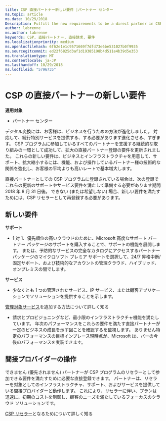 ```yaml
---
title: CSP 直接パートナー新しい要件 |パートナー センター
ms.topic: article
ms.date: 10/29/2018
Description: Fulfill the new requirements to be a direct partner in CSP
author: labrenne
ms.author: labrenne
keywords: CSP, 直接パートナー, 直接請求, 要件
ms.localizationpriority: medium
ms.openlocfilehash: 6f62e1e1c9571669f7dfd73e6be531027b0f9935
ms.sourcegitcommit: ed22f6825d3af1d19385198b4d511e4b39d5e353
ms.translationtype: MT
ms.contentlocale: ja-JP
ms.lasthandoff: 10/29/2018
ms.locfileid: "5796735"
---
```

# <a name="csp-direct-partner-new-requirements"></a>CSP の直接パートナーの新しい要件

**適用対象**

- パートナー センター

デジタル変換には、お客様は、ビジネスを行うための方法が進化しました。 対応して、続行特別サービスを提供する、する必要があります進化させる、すぎます。 CSP プログラムに参加しているすべてのパートナーを支援する継続的な取り組みの一環として成功して、拡大の直接パートナー登録の要件を更新されました。 これらの新しい要件は、ビジネスとインフラストラクチャを用意して、サポート、拡大縮小するには、機能、および操作しているパートナー様の技術的な関係を強化し、お客様の平均よりも高いレートで基本増大します。

直接パートナーとしての CSP プログラムに登録されている場合は、次の登録でこれらの更新のサポートやサービス要件を満たして準備する必要があります期間 2018 年 8 月 31 日後。 できない (または希望しない) 場合、新しい要件を満たすためには、CSP リセラーとして再登録する必要があります。

## <a name="the-new-requirements"></a>新しい要件

**サポート**

- 1 対 1、優先順位の高いクラウドのために、Microsoft 高度なサポート パートナー パッケージのサポートを購入することで、サポートの機能を展開します。 または、予防的なサービスの完全なカタログにアクセスするパートナー パッケージのマイクロソフト プレミア サポートを選択して、24/7 昇格中断/固定サポート、および技術的なアカウントの管理クラウド、ハイブリッド、オンプレミスの間でします。 

**サービス**

- 少なくとも 1 つの管理されたサービス、IP サービス、または顧客アプリケーションでソリューションを提供することを示します。 

[管理対象サービス](https://partner.microsoft.com/business-opportunities/managed-services-provider)を追加する方法について詳しく知る 

- 請求とプロビジョニングなど、最小限のインフラストラクチャ機能を満たしています。
年次のパフォーマンスをこれらの要件を満たす直接パートナーが一定のビジネスの成長を示す図ことを確認するを監視します。 ありません特定のパフォーマンスの目標インプレース現時点が、Microsoft は、バーの今後のパフォーマンスを実装できます。 

## <a name="working-with-an-indirect-provider"></a>間接プロバイダーの操作

できません (優先されません) パートナーが CSP プログラムのリセラーとして参加できる要件を満たすために必要な直接登録できます。 パートナーは、リセラーを対象としてのインフラストラクチャ、サポート、およびサービスを提供している間接プロバイダーと動作します。 これにより、リセラーに伴い、プランは迅速に、初期のコストを制御し、顧客のニーズを満たしているフォーカスのクラウド ソリューションです。  

[CSP リセラー](https://partner.microsoft.com/cloud-solution-provider)となるためについて詳しく知る



